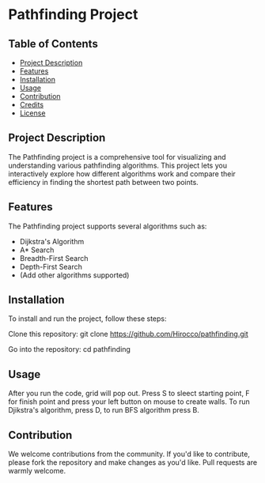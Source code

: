 # Pathfinding Project

## Table of Contents
- [Project Description](#project-description)
- [Features](#features)
- [Installation](#installation)
- [Usage](#usage)
- [Contribution](#contribution)
- [Credits](#credits)
- [License](#license)

## Project Description
The Pathfinding project is a comprehensive tool for visualizing and understanding various pathfinding algorithms. This project lets you interactively explore how different algorithms work and compare their efficiency in finding the shortest path between two points.

## Features
The Pathfinding project supports several algorithms such as:
- Dijkstra's Algorithm
- A* Search
- Breadth-First Search
- Depth-First Search
- (Add other algorithms supported)

## Installation
To install and run the project, follow these steps:

Clone this repository: git clone https://github.com/Hirocco/pathfinding.git

Go into the repository: cd pathfinding

## Usage
After you run the code, grid will pop out. Press S to sleect starting point, F for finish point and press your left button on mouse to create walls. 
To run Djikstra's algorithm, press D, to run BFS algorithm press B.

## Contribution
We welcome contributions from the community. If you'd like to contribute, please fork the repository and make changes as you'd like. Pull requests are warmly welcome.




